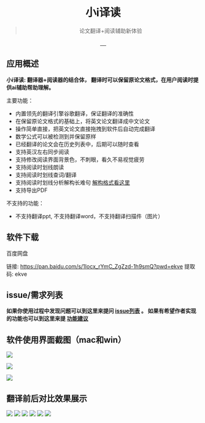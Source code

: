 <div align="center">
  <img src="http://hl-md-imgs.oss-cn-beijing.aliyuncs.com/img/xiaoi_icon_128.png" alt="">
  <h1>小i译读</h1>
  <blockquote>论文翻译+阅读辅助新体验 </blockquote>
  <a href="javascript:void(0);">
    <img src="https://img.shields.io/badge/code%20style-standard-green.svg?style=flat-square" alt="">
  </a>
  <a href="javascript:void(0);">
    <img src="https://github.com/Molunerfinn/PicGo/workflows/Build/badge.svg" alt="">
  </a>
  <a href="javascript:void(0);">
    <img src="https://img.shields.io/github/downloads/Molunerfinn/PicGo/total.svg?style=flat-square" alt="">
  </a>
  <a href="javascript:void(0);">
    <img src="http://hl-md-imgs.oss-cn-beijing.aliyuncs.com/img/release_version.svg" alt="">
  </a>
  <a href="javascript:void(0);">
    <img src="https://img.shields.io/badge/gitter-join%20chat%20%E2%86%92-66ae93.svg?style=flat-square" alt="">
  </a>
</div>

## 应用概述

**小i译读: 翻译器+阅读器的结合体， 翻译时可以保留原论文格式，在用户阅读时提供ai辅助帮助理解。**

主要功能：

- 内置领先的翻译引擎谷歌翻译，保证翻译的准确性
- 在保留原论文格式的基础上，将英文论文翻译成中文论文
- 操作简单直接，把英文论文直接拖拽到软件后自动完成翻译
- 数学公式可以被检测到并保留原样
- 已经翻译的论文会在历史列表中，后期可以随时查看
- 支持英汉左右同步阅读
- 支持修改阅读界面背景色，不刺眼，看久不易视觉疲劳
- 支持阅读时划线朗读
- 支持阅读时划线查词/翻译
- 支持阅读时划线分析解构长难句  [解构格式看这里](https://xiaoisudu.github.io/) 
- 支持导出PDF

不支持的功能：
- 不支持翻译ppt, 不支持翻译word，不支持翻译扫描件（图片）

## 软件下载

百度网盘

链接: https://pan.baidu.com/s/1Iocx_rYmC_ZgZzd-1h9smQ?pwd=ekve 提取码: ekve

## issue/需求列表
**如果你使用过程中发现问题可以到这里来提问 [issue列表](https://github.com/xiaoisudu/xiaoiedu/issues) 。 如果有希望作者实现的功能也可以到这里来提 [功能建议](https://github.com/xiaoisudu/xiaoiedu/issues)**

## 软件使用界面截图（mac和win）
![](https://hl-md-imgs.oss-cn-beijing.aliyuncs.com/img/xiaoiedu_mac.jpg)

![](https://hl-md-imgs.oss-cn-beijing.aliyuncs.com/img/xiaoiedu_win.png)

![](https://pic4.zhimg.com/80/v2-67e2cdb0143b18bc6c7bd6480f5fd1d6_1440w.jpg)

## 翻译前后对比效果展示

![](http://hl-md-imgs.oss-cn-beijing.aliyuncs.com/img/zhanshi01.png)
![](http://hl-md-imgs.oss-cn-beijing.aliyuncs.com/img/zhanshi02.png)
![](http://hl-md-imgs.oss-cn-beijing.aliyuncs.com/img/zhanshi03.png)
![](http://hl-md-imgs.oss-cn-beijing.aliyuncs.com/img/zhanshi04.png)
![](http://hl-md-imgs.oss-cn-beijing.aliyuncs.com/img/zhanshi05.png)
![](http://hl-md-imgs.oss-cn-beijing.aliyuncs.com/img/zhanshi06.png)
